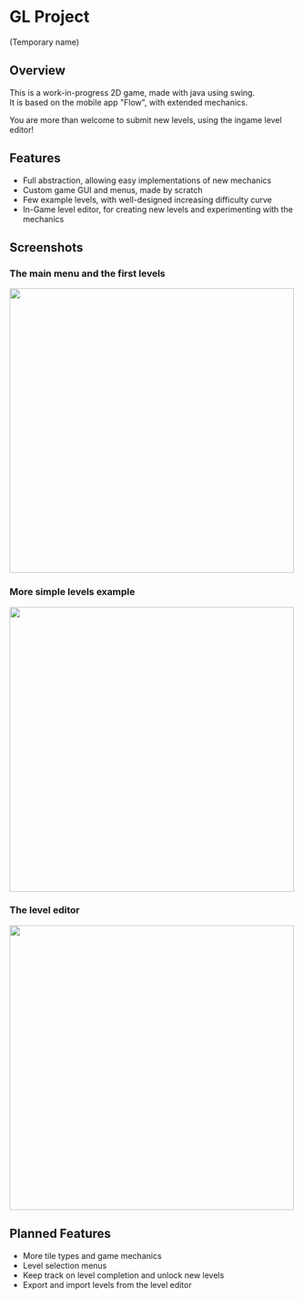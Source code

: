 # GL Project  
(Temporary name)


## Overview
This is a work-in-progress 2D game, made with java using swing.  
It is based on the mobile app "Flow", with extended mechanics.  

You are more than welcome to submit new levels, using the ingame level editor!

## Features
* Full abstraction, allowing easy implementations of new mechanics
* Custom game GUI and menus, made by scratch
* Few example levels, with well-designed increasing difficulty curve
* In-Game level editor, for creating new levels and experimenting with the mechanics

## Screenshots
### The main menu and the first levels
<img src="https://i.imgur.com/JQwT8fR.gif" width="500">


### More simple levels example
<img src="https://i.imgur.com/RtJIShW.gif" width="500">


### The level editor
<img src="https://i.imgur.com/LiQlCI1.gif" width="500">

## Planned Features
* More tile types and game mechanics
* Level selection menus
* Keep track on level completion and unlock new levels
* Export and import levels from the level editor
